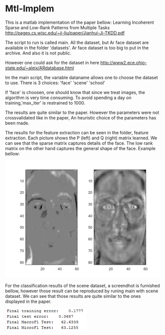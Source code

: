 # Mtl-Implem

This is a matlab implementation of the paper bellow:
Learning Incoherent Sparse and Low-Rank Patterns from Multiple Tasks
http://pages.cs.wisc.edu/~ji-liu/paper/Jianhui-Ji-TKDD.pdf

The script to run is called main. All the dataset, but Ar face dataset are available 
in the folder 'datasets'. Ar face dataset is too big to put in the archive. And also it is not public.

However one could ask for the dataset in here
http://www2.ece.ohio-state.edu/~aleix/ARdatabase.html 

Im the main script, the variable dataname allows one to choose the dataset to use. There is 3 choices: 
'face' 'scene' 'school'

If 'face' is choosen, one should know that since we treat images, the algorithm is very time consuming.
To avoid spending a day on training,'max_iter' is restrained to 1000.

The results are quite similar to the paper. However the parameters were not crossvalidated like in the paper,
An heuristic choice of the parameters has been made.

The results for the feature extraction can be seen in the folder, feature extraction. 
Each picture shows the P (left) and Q (right) matrix learned. 
We can see that the sparse matrix captures details of the face. The low rank matrix on the other hand captures 
the general shape of the face. 
Example bellow:

![alt tag](https://github.com/AlamiMejjati/Mtl-Implem/blob/master/featureExtraction/result1.png)


For the classification results of the scene dataset, a screendhot is furnished bellow, however those result can be 
reproduced by runing main with scene dataset. We can see that those results are quite similar to the ones displayed in the paper.

![alt tag](https://github.com/AlamiMejjati/Mtl-Implem/blob/master/featureExtraction/sceneResult.PNG)
